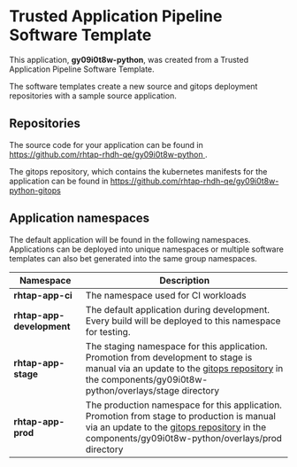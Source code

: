 # Trusted Application Pipeline Software Template

This application, **gy09i0t8w-python**, was created from a Trusted Application Pipeline Software Template.

The software templates create a new source and gitops deployment repositories with a sample source application. 

## Repositories

The source code for your application can be found in [https://github.com/rhtap-rhdh-qe/gy09i0t8w-python ](https://github.com/rhtap-rhdh-qe/gy09i0t8w-python ).
 
The gitops repository, which contains the kubernetes manifests for the application can be found in 
[https://github.com/rhtap-rhdh-qe/gy09i0t8w-python-gitops ](https://github.com/rhtap-rhdh-qe/gy09i0t8w-python-gitops ) 

## Application namespaces 

The default application will be found in the following namespaces. Applications can be deployed into unique namespaces or multiple software templates can also bet generated into the same group namespaces.  

|  Namespace   |  Description   |  
| -------- | -------- |
| **rhtap-app-ci** | The namespace used for CI workloads |
| **rhtap-app-development** | The default application during development. Every build will be deployed to this namespace for testing. |
| **rhtap-app-stage** | The staging namespace for this application. Promotion from development to stage is manual via an update to the [gitops repository](https://github.com/rhtap-rhdh-qe/gy09i0t8w-python-gitops ) in the components/gy09i0t8w-python/overlays/stage directory |
| **rhtap-app-prod** | The production namespace for this application. Promotion from stage to production is manual via an update to the [gitops repository](https://github.com/rhtap-rhdh-qe/gy09i0t8w-python-gitops ) in the components/gy09i0t8w-python/overlays/prod directory |
